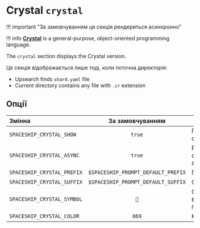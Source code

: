 # Crystal `crystal`

!!! important "За замовчуванням ця секція рендериться асинхронно"

!!! info
    [**Crystal**](https://www.crystal-lang.org) is a general-purpose, object-oriented programming language.

The `crystal` section displays the Crystal version.

Ця секція відображається лише тоді, коли поточна директорія:

* Upsearch finds `shard.yaml` file
* Current directory contains any file with `.cr` extension

## Опції

| Змінна                     |          За замовчуванням          | Пояснення                               |
|:-------------------------- |:----------------------------------:| --------------------------------------- |
| `SPACESHIP_CRYSTAL_SHOW`   |               `true`               | Показати секцію                         |
| `SPACESHIP_CRYSTAL_ASYNC`  |               `true`               | Рендерити секцію асинхронно             |
| `SPACESHIP_CRYSTAL_PREFIX` | `$SPACESHIP_PROMPT_DEFAULT_PREFIX` | Префікс секції                          |
| `SPACESHIP_CRYSTAL_SUFFIX` | `$SPACESHIP_PROMPT_DEFAULT_SUFFIX` | Суфікс секції                           |
| `SPACESHIP_CRYSTAL_SYMBOL` |                `🔮`                 | Символ, що відображається перед секцією |
| `SPACESHIP_CRYSTAL_COLOR`  |               `069`                | Колір секції                            |
